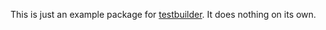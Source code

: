 This is just an example package for [testbuilder](https://github.com/ClaytonMcCray/testbuilderv2). It does nothing on its own.
